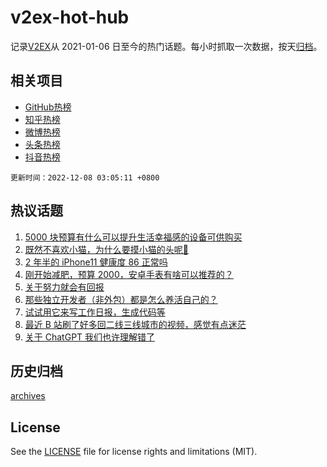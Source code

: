 # v2ex-hot-hub

 记录[V2EX](https://www.v2ex.com/)从 2021-01-06 日至今的热门话题。每小时抓取一次数据，按天[归档](archives)。
 
 ## 相关项目

- [GitHub热榜](https://github.com/lonnyzhang423/github-hot-hub)
- [知乎热榜](https://github.com/lonnyzhang423/zhihu-hot-hub)
- [微博热榜](https://github.com/lonnyzhang423/weibo-hot-hub)
- [头条热榜](https://github.com/lonnyzhang423/toutiao-hot-hub)
- [抖音热榜](https://github.com/lonnyzhang423/douyin-hot-hub)


 `更新时间：2022-12-08 03:05:11 +0800`

## 热议话题

1. [5000 块预算有什么可以提升生活幸福感的设备可供购买](https://www.v2ex.com/t/900774)
1. [既然不喜欢小猫，为什么要摸小猫的头呢🥺](https://www.v2ex.com/t/900666)
1. [2 年半的 iPhone11 健康度 86 正常吗](https://www.v2ex.com/t/900667)
1. [刚开始减肥，预算 2000，安卓手表有啥可以推荐的？](https://www.v2ex.com/t/900675)
1. [关于努力就会有回报](https://www.v2ex.com/t/900689)
1. [那些独立开发者（非外包）都是怎么养活自己的？](https://www.v2ex.com/t/900741)
1. [试试用它来写工作日报，生成代码等](https://www.v2ex.com/t/900669)
1. [最近 B 站刷了好多回二线三线城市的视频，感觉有点迷茫](https://www.v2ex.com/t/900672)
1. [关于 ChatGPT 我们也许理解错了](https://www.v2ex.com/t/900733)

## 历史归档

[archives](archives)

## License

See the [LICENSE](LICENSE) file for license rights and limitations (MIT).
